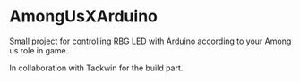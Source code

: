 # AmongUsXArduino
Small project for controlling RBG LED with Arduino according to your Among us role in game.


In collaboration with Tackwin for the build part. 
